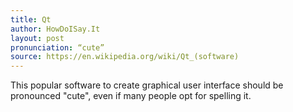 ```yaml
---
title: Qt
author: HowDoISay.It
layout: post
pronunciation: “cute”
source: https://en.wikipedia.org/wiki/Qt_(software)
---
```


This popular software to create graphical user interface should be pronounced "cute", even if many people opt for spelling it.
